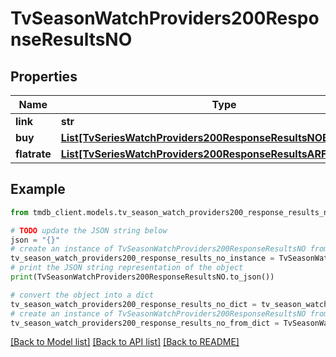 # TvSeasonWatchProviders200ResponseResultsNO


## Properties

Name | Type | Description | Notes
------------ | ------------- | ------------- | -------------
**link** | **str** |  | [optional] 
**buy** | [**List[TvSeriesWatchProviders200ResponseResultsNOBuyInner]**](TvSeriesWatchProviders200ResponseResultsNOBuyInner.md) |  | [optional] 
**flatrate** | [**List[TvSeriesWatchProviders200ResponseResultsARFlatrateInner]**](TvSeriesWatchProviders200ResponseResultsARFlatrateInner.md) |  | [optional] 

## Example

```python
from tmdb_client.models.tv_season_watch_providers200_response_results_no import TvSeasonWatchProviders200ResponseResultsNO

# TODO update the JSON string below
json = "{}"
# create an instance of TvSeasonWatchProviders200ResponseResultsNO from a JSON string
tv_season_watch_providers200_response_results_no_instance = TvSeasonWatchProviders200ResponseResultsNO.from_json(json)
# print the JSON string representation of the object
print(TvSeasonWatchProviders200ResponseResultsNO.to_json())

# convert the object into a dict
tv_season_watch_providers200_response_results_no_dict = tv_season_watch_providers200_response_results_no_instance.to_dict()
# create an instance of TvSeasonWatchProviders200ResponseResultsNO from a dict
tv_season_watch_providers200_response_results_no_from_dict = TvSeasonWatchProviders200ResponseResultsNO.from_dict(tv_season_watch_providers200_response_results_no_dict)
```
[[Back to Model list]](../README.md#documentation-for-models) [[Back to API list]](../README.md#documentation-for-api-endpoints) [[Back to README]](../README.md)


